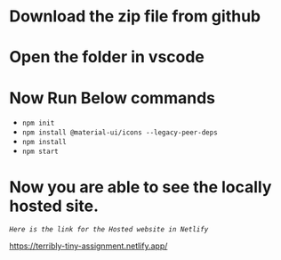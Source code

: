 # Download the zip file from github
# Open the folder in vscode
# Now Run Below commands
 - `npm init`
 - `npm install @material-ui/icons --legacy-peer-deps`
 - `npm install`
 - `npm start`

 # Now you are able to see the locally hosted site.
 _`Here is the link for the Hosted website in Netlify`_

<https://terribly-tiny-assignment.netlify.app/>